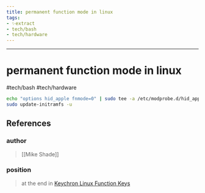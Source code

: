```yaml
---
title: permanent function mode in linux
tags:
- ✨extract
- tech/bash
- tech/hardware
---
```



---

# permanent function mode in linux
#tech/bash #tech/hardware 

```bash
echo "options hid_apple fnmode=0" | sudo tee -a /etc/modprobe.d/hid_apple.conf
sudo update-initramfs -u
```
## References

### author
>  [[Mike Shade]]
### position
>  at the end in [Keychron Linux Function Keys](/Bibliography/Keychron%20Linux%20Function%20Keys.md)
